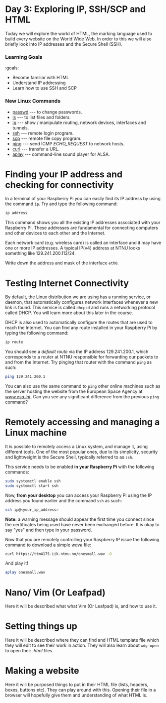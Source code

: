 # Day 3: Exploring IP, SSH/SCP and HTML

Today we will explore the world of HTML, the marking language used to build every website on the World Wide Web.
In order to this we will also briefly look into IP addresses and the Secure Shell (SSH).

### Learning Goals

:goals:
- Become familiar with HTML
- Understand IP addressing
- Learn how to use SSH and SCP

### New Linux Commands

- [passwd](commands.html#passwd) --- to change passwords.
- [ls](commands.html#ls) --- to list files and folders.
- [ip](ip.html#ip) --- show / manipulate routing, network devices, interfaces and tunnels.
- [ssh](ssh.html#ssh) --- remote login program.
- [scp](scp.html#scp) --- remote file copy program.
- [ping](ping.html#ping) --- send ICMP *ECHO_REQUEST* to network hosts.
- [curl](curl.html#curl) --- transfer a URL.
- [aplay](aplay.html#aplay) --- command-line sound player for ALSA.


# Finding your IP address and checking for connectivity

In a terminal of your Raspberry Pi you can easily find its IP address by using the command `ip`.
Try and type the following command:

```bash
ip address
```

This command shows you all the existing IP addresses associated with your Raspberry PI.
These addresses are fundamental for connecting computers and other devices to each other and the Internet.

Each network card (e.g. wireless card) is called an interface and it may have one or more IP addresses.
A typical IP(v4) address at NTNU looks something like 129.241.200.112/24.

Write down the address and mask of the interface `eth0`.

# Testing Internet Connectivity

By default, the Linux distribution we are using has a running service, or daemon, that automatically configures network interfaces whenever a new link is found.
This service is called `dhcpcd` and runs a networking protocol called DHCP.
You will learn more about this later in the course.

DHCP is also used to automatically configure the routes that are used to reach the Internet.
You can find any route installed in your Raspberry Pi by typing the following command:

```bash
ip route
```

You should see a *default route* via the IP address 129.241.200.1, which corresponds to a router at NTNU responsible for forwarding our packets to and from the Internet.
Try pinging that router with the command `ping` as such:

```bash
ping 129.241.200.1
```

You can also use the same command to `ping` other online machines such as the server hosting the website from the European Space Agency at *www.esa.int*.
Can you see any significant difference from the previous `ping` command?


# Remotely accessing and managing a Linux machine

It is possible to remotely access a Linux system, and manage it, using different tools.
One of the most popular ones, due to its simplicity, security and lightweight is the Secure Shell, typically referred to as `ssh`.

This service needs to be enabled **in your Raspberry Pi** with the following commands:

```bash
sudo systemctl enable ssh
sudo systemctl start ssh
```

Now, **from your desktop** you can access your Raspberry Pi using the IP address you found earlier and the command `ssh` as such:

```bash
ssh ip@<your_ip_address>
```

**Note:** a warning message should appear the first time you connect since the certificates being used have never been exchanged before.
It is okay to say "yes" and then type in your password.

Now that you are remotely controlling your Raspberry IP issue the following command to download a simple *wave* file:

```bash
curl https://ttm4175.iik.ntnu.no/onesmall.wav -O
```

And play it!

```bash
aplay onesmall.wav
```

# Nano/ Vim (Or Leafpad)

Here it will be described what what Vim (Or Leafpad) is, and how to use it. 


# Setting things up

Here it will be described where they can find and HTML template file which they will edit to see their work in action. They will also learn about `xdg-open` to open their *.html* files.


# Making a website

Here it will be purposed things to put in their HTML file (lists, headers, boxes, buttons etc). They can play around with this. Opening their file in a browser will hopefully give them and understanding of what HTML is.



